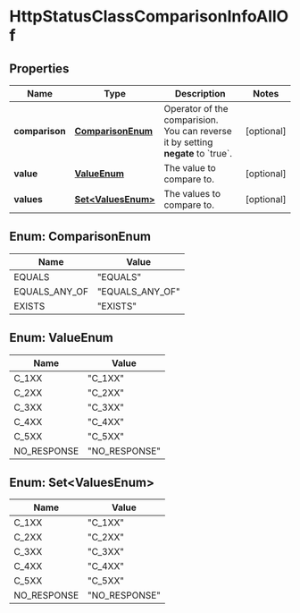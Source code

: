 

# HttpStatusClassComparisonInfoAllOf


## Properties

| Name | Type | Description | Notes |
|------------ | ------------- | ------------- | -------------|
|**comparison** | [**ComparisonEnum**](#ComparisonEnum) | Operator of the comparision. You can reverse it by setting **negate** to &#x60;true&#x60;. |  [optional] |
|**value** | [**ValueEnum**](#ValueEnum) | The value to compare to. |  [optional] |
|**values** | [**Set&lt;ValuesEnum&gt;**](#Set&lt;ValuesEnum&gt;) | The values to compare to. |  [optional] |



## Enum: ComparisonEnum

| Name | Value |
|---- | -----|
| EQUALS | &quot;EQUALS&quot; |
| EQUALS_ANY_OF | &quot;EQUALS_ANY_OF&quot; |
| EXISTS | &quot;EXISTS&quot; |



## Enum: ValueEnum

| Name | Value |
|---- | -----|
| C_1XX | &quot;C_1XX&quot; |
| C_2XX | &quot;C_2XX&quot; |
| C_3XX | &quot;C_3XX&quot; |
| C_4XX | &quot;C_4XX&quot; |
| C_5XX | &quot;C_5XX&quot; |
| NO_RESPONSE | &quot;NO_RESPONSE&quot; |



## Enum: Set&lt;ValuesEnum&gt;

| Name | Value |
|---- | -----|
| C_1XX | &quot;C_1XX&quot; |
| C_2XX | &quot;C_2XX&quot; |
| C_3XX | &quot;C_3XX&quot; |
| C_4XX | &quot;C_4XX&quot; |
| C_5XX | &quot;C_5XX&quot; |
| NO_RESPONSE | &quot;NO_RESPONSE&quot; |



